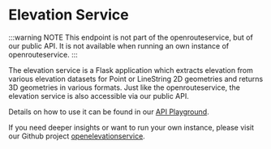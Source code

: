 # Elevation Service

:::warning NOTE
This endpoint is not part of the openrouteservice, but of our public API. It is not available when running an own instance of openrouteservice.
:::

The elevation service is a Flask application which extracts elevation from various elevation datasets for Point or LineString 2D geometries and returns 3D geometries in various formats.
Just like the openrouteservice, the elevation service is also accessible via our public API.

Details on how to use it can be found in our [API Playground](https://openrouteservice.org/dev/#/api-docs/elevation).

If you need deeper insights or want to run your own instance, please visit our Github project [openelevationservice](https://github.com/GIScience/openelevationservice).